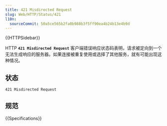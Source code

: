 ```yaml
---
title: 421 Misdirected Request
slug: Web/HTTP/Status/421
l10n: 
  sourceCommit: 50a5ce565b2fa0b988b3f5ff90ea4b24b13e4b9d
---
```


{{HTTPSidebar}}

HTTP **`421 Misdirected Request`** 客户端错误响应状态码表明，请求被定向到一个无法生成响应的服务器。如果连接被重复使用或选择了其他服务，就有可能出现这种情况。

## 状态

```http
421 Misdirected Request
```

## 规范

{{Specifications}}
